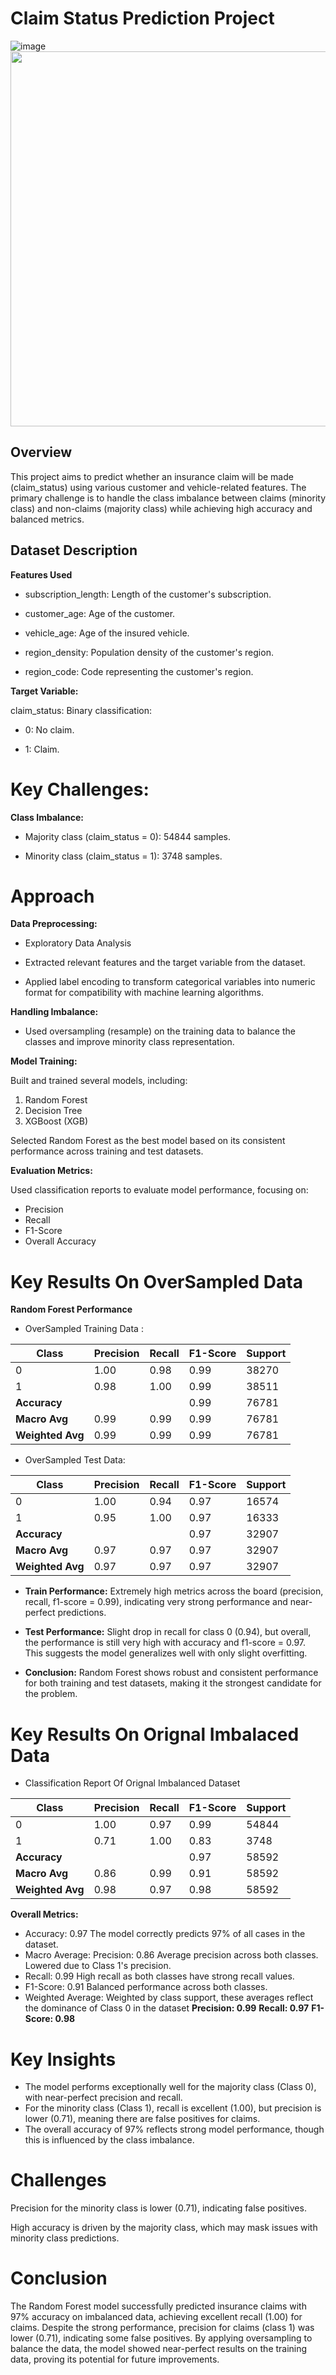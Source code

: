 # Claim Status Prediction Project
![image](https://github.com/Shaikh-areeb/Insurance-Claim-Prediction/blob/main/Images/rb_22825.png)
<img src = "https://github.com/Shaikh-areeb/Insurance-Claim-Prediction/blob/main/Images/rb_22825.png" height = "600"/> 

## Overview

This project aims to predict whether an insurance claim will be made (claim_status) using various customer and vehicle-related features. 
The primary challenge is to handle the class imbalance between claims (minority class) and non-claims (majority class) while achieving high accuracy and balanced metrics.

## Dataset Description

**Features Used**

- subscription_length: Length of the customer's subscription.

- customer_age: Age of the customer.

- vehicle_age: Age of the insured vehicle.

- region_density: Population density of the customer's region.

- region_code: Code representing the customer's region.

**Target Variable:**

claim_status: Binary classification:

- 0: No claim.

- 1: Claim.

# Key Challenges:

**Class Imbalance:**

- Majority class (claim_status = 0): 54844 samples.

- Minority class (claim_status = 1): 3748 samples.

# Approach

**Data Preprocessing:**

- Exploratory Data Analysis

- Extracted relevant features and the target variable from the dataset.

- Applied label encoding to transform categorical variables into numeric format for compatibility with machine learning algorithms.

**Handling Imbalance:**

- Used oversampling (resample) on the training data to balance the classes and improve minority class representation.

**Model Training:**

Built and trained several models, including:

1) Random Forest
2) Decision Tree
3) XGBoost (XGB)

Selected Random Forest as the best model based on its consistent performance across training and test datasets.

**Evaluation Metrics:**

Used classification reports to evaluate model performance, focusing on:

- Precision
- Recall
- F1-Score
- Overall Accuracy

# Key Results On OverSampled Data

**Random Forest Performance**

- OverSampled Training Data :
  
| Class          | Precision | Recall | F1-Score | Support |
|----------------|-----------|--------|----------|---------|
| 0              | 1.00      | 0.98   | 0.99     | 38270   |
| 1              | 0.98      | 1.00   | 0.99     | 38511   |
| **Accuracy**   |           |        | 0.99     | 76781   |
| **Macro Avg**  | 0.99      | 0.99   | 0.99     | 76781   |
| **Weighted Avg** | 0.99    | 0.99   | 0.99     | 76781   |


- OverSampled Test Data:

| Class          | Precision | Recall | F1-Score | Support |
|----------------|-----------|--------|----------|---------|
| 0              | 1.00      | 0.94   | 0.97     | 16574   |
| 1              | 0.95      | 1.00   | 0.97     | 16333   |
| **Accuracy**   |           |        | 0.97     | 32907   |
| **Macro Avg**  | 0.97      | 0.97   | 0.97     | 32907   |
| **Weighted Avg** | 0.97    | 0.97   | 0.97     | 32907   |

- **Train Performance:** Extremely high metrics across the board (precision, recall, f1-score = 0.99), indicating very strong performance and near-perfect predictions.

- **Test Performance:** Slight drop in recall for class 0 (0.94), but overall, the performance is still very high with accuracy and f1-score = 0.97. This suggests the model generalizes well with only slight overfitting.

- **Conclusion:** Random Forest shows robust and consistent performance for both training and test datasets, making it the strongest candidate for the problem.

# Key Results On Orignal Imbalaced Data

- Classification Report Of Orignal Imbalanced Dataset
  
| Class          | Precision | Recall | F1-Score | Support |
|----------------|-----------|--------|----------|---------|
| 0              | 1.00      | 0.97   | 0.99     | 54844   |
| 1              | 0.71      | 1.00   | 0.83     | 3748    |
| **Accuracy**   |           |        | 0.97     | 58592   |
| **Macro Avg**  | 0.86      | 0.99   | 0.91     | 58592   |
| **Weighted Avg** | 0.98    | 0.97   | 0.98     | 58592   |

**Overall Metrics:**

- Accuracy: 0.97
  The model correctly predicts 97% of all cases in the dataset.
- Macro Average:
  Precision: 0.86
  Average precision across both classes. Lowered due to Class 1's precision.
- Recall: 0.99
  High recall as both classes have strong recall values.
- F1-Score: 0.91
  Balanced performance across both classes.
- Weighted Average:
  Weighted by class support, these averages reflect the dominance of Class 0 in the dataset
**Precision: 0.99**
**Recall: 0.97**
**F1-Score: 0.98**

# Key Insights

- The model performs exceptionally well for the majority class (Class 0), with near-perfect precision and recall.
- For the minority class (Class 1), recall is excellent (1.00), but precision is lower (0.71), meaning there are false positives for claims.
- The overall accuracy of 97% reflects strong model performance, though this is influenced by the class imbalance.


# Challenges

Precision for the minority class is lower (0.71), indicating false positives.

High accuracy is driven by the majority class, which may mask issues with minority class predictions.

# Conclusion

The Random Forest model successfully predicted insurance claims with 97% accuracy on imbalanced data, achieving excellent recall (1.00) for claims.
Despite the strong performance, precision for claims (class 1) was lower (0.71), indicating some false positives. 
By applying oversampling to balance the data, the model showed near-perfect results on the training data, proving its potential for future improvements. 


